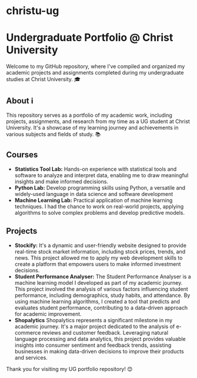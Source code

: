 # christu-ug
# Undergraduate Portfolio @ Christ University

Welcome to my GitHub repository, where I've compiled and organized my academic projects and assignments completed during my undergraduate studies at Christ University. 🎓

## About ℹ️

This repository serves as a portfolio of my academic work, including projects, assignments, and research from my time as a UG student at Christ University. It's a showcase of my learning journey and achievements in various subjects and fields of study. 📚

## Courses

- **Statistics Tool Lab:** Hands-on experience with statistical tools and software to analyze and interpret data, enabling me to draw meaningful insights and make informed decisions.
- **Python Lab:** Develop programming skills using Python, a versatile and widely-used language in data science and software development
-  **Machine Learning Lab:** Practical application of machine learning techniques. I had the chance to work on real-world projects, applying algorithms to solve complex problems and develop predictive models.

## Projects

- **Stockify:** It's a dynamic and user-friendly website designed to provide real-time stock market information, including stock prices, trends, and news. This project allowed me to apply my web development skills to create a platform that empowers users to make informed investment decisions.
- **Student Performance Analyser:** The Student Performance Analyser is a machine learning model I developed as part of my academic journey. This project involved the analysis of various factors influencing student performance, including demographics, study habits, and attendance. By using machine learning algorithms, I created a tool that predicts and evaluates student performance, contributing to a data-driven approach for academic improvement.
- **Shopalytics** Shopalytics represents a significant milestone in my academic journey. It's a major project dedicated to the analysis of e-commerce reviews and customer feedback. Leveraging natural language processing and data analytics, this project provides valuable insights into consumer sentiment and feedback trends, assisting businesses in making data-driven decisions to improve their products and services.

  
Thank you for visiting my UG portfolio repository! 😊
